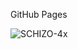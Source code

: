 GitHub Pages

![SCHIZO-4x](https://github.com/user-attachments/assets/96f81f26-17b3-4ada-a0f6-4fcd092377ea)

